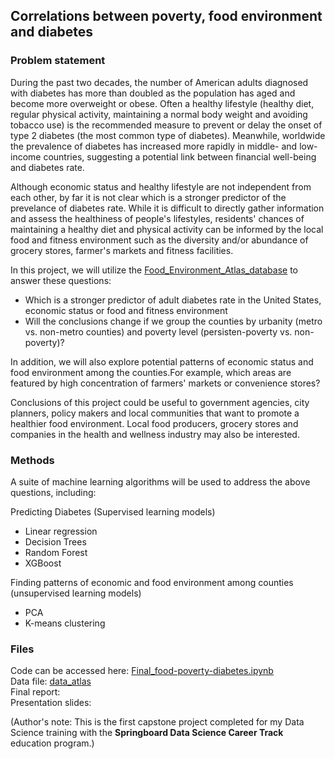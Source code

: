## Correlations between poverty, food environment and diabetes

### Problem statement
 During the past two decades, the number of American adults diagnosed with diabetes has more than doubled as the population has aged and become more overweight or obese. Often a healthy lifestyle (healthy diet, regular physical activity, maintaining a normal body weight and avoiding tobacco use) is the recommended measure to prevent or delay the onset of type 2 diabetes (the most common type of diabetes). Meanwhile, worldwide the prevalence of diabetes has increased more rapidly in middle- and low- income countries, suggesting a potential link between financial well-being and diabetes rate.   
 
 Although economic status and healthy lifestyle are not independent from each other, by far it is not clear which is a stronger predictor of the prevelance of diabetes rate. While it is difficult to directly gather information and assess the healthiness of people's lifestyles, residents' chances of maintaining a healthy diet and physical activity can be informed by the local food and fitness environment such as the diversity and/or abundance of grocery stores, farmer's markets and fitness facilities.   
 
 In this project, we will utilize the 
[Food_Environment_Atlas_database](https://www.ers.usda.gov/data-products/food-environment-atlas/) to answer these questions:    
 
 - Which is a stronger predictor of adult diabetes rate in the United States, economic status or food and fitness environment  
 - Will the conclusions change if we group the counties by urbanity (metro vs. non-metro counties) and poverty level (persisten-poverty vs. non-poverty)?  
 
 In addition, we will also explore potential patterns of economic status and food environment among the counties.For example,  which areas are featured by high concentration of farmers' markets or convenience stores?   
 
 Conclusions of this project could be useful to government agencies, city planners, policy makers and local communities that want to promote a healthier food environment. Local food producers, grocery stores and companies in the health and wellness industry may also be interested.   
 
### Methods
A suite of machine learning algorithms will be used to address the above questions, including:  

 Predicting Diabetes (Supervised learning models)
 - Linear regression 
 - Decision Trees
 - Random Forest
 - XGBoost     

 Finding patterns of economic and food environment among counties (unsupervised learning models)
 - PCA
 - K-means clustering  
 
### Files
Code can be accessed here: [Final_food-poverty-diabetes.ipynb](https://github.com/BrachyS/food-env-atlas/blob/master/Final_food-poverty-diabetes.ipynb)  
Data file: [data_atlas](https://github.com/BrachyS/food-env-atlas/tree/master/data_atlas)    
Final report:  
Presentation slides:

(Author's note: This is the first capstone project completed for my Data Science training with the **Springboard Data Science Career Track** education program.)  

 